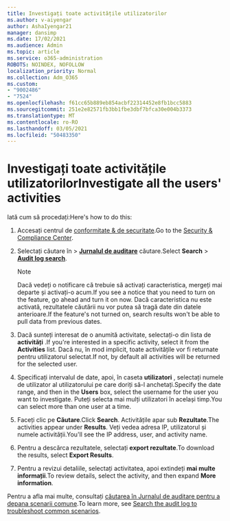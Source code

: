 ```yaml
---
title: Investigați toate activitățile utilizatorilor
ms.author: v-aiyengar
author: AshaIyengar21
manager: dansimp
ms.date: 17/02/2021
ms.audience: Admin
ms.topic: article
ms.service: o365-administration
ROBOTS: NOINDEX, NOFOLLOW
localization_priority: Normal
ms.collection: Adm_O365
ms.custom:
- "9002486"
- "7524"
ms.openlocfilehash: f61cc65b889eb854acbf22314452e8fb1bcc5883
ms.sourcegitcommit: 251e2e82571fb3bb1fbe3dbf7bfca30e004b3373
ms.translationtype: MT
ms.contentlocale: ro-RO
ms.lasthandoff: 03/05/2021
ms.locfileid: "50483350"
---
```

# <a name="investigate-all-the-users-activities"></a><span data-ttu-id="badce-102">Investigați toate activitățile utilizatorilor</span><span class="sxs-lookup"><span data-stu-id="badce-102">Investigate all the users' activities</span></span>

<span data-ttu-id="badce-103">Iată cum să procedați:</span><span class="sxs-lookup"><span data-stu-id="badce-103">Here's how to do this:</span></span>

1. <span data-ttu-id="badce-104">Accesați centrul de [conformitate & de securitate](https://go.microsoft.com/fwlink/p/?linkid=2077143).</span><span class="sxs-lookup"><span data-stu-id="badce-104">Go to the [Security & Compliance Center](https://go.microsoft.com/fwlink/p/?linkid=2077143).</span></span>
1. <span data-ttu-id="badce-105">Selectați căutare în  >  **[Jurnalul de auditare](https://go.microsoft.com/fwlink/?linkid=2103759)** căutare.</span><span class="sxs-lookup"><span data-stu-id="badce-105">Select **Search** > **[Audit log search](https://go.microsoft.com/fwlink/?linkid=2103759)**.</span></span>
    > [!NOTE]
    > <span data-ttu-id="badce-106">Dacă vedeți o notificare că trebuie să activați caracteristica, mergeți mai departe și activați-o acum.</span><span class="sxs-lookup"><span data-stu-id="badce-106">If you see a notice that you need to turn on the feature, go ahead and turn it on now.</span></span> <span data-ttu-id="badce-107">Dacă caracteristica nu este activată, rezultatele căutării nu vor putea să tragă date din datele anterioare.</span><span class="sxs-lookup"><span data-stu-id="badce-107">If the feature's not turned on, search results won't be able to pull data from previous dates.</span></span>

1. <span data-ttu-id="badce-108">Dacă sunteți interesat de o anumită activitate, selectați-o din lista de **activități** .</span><span class="sxs-lookup"><span data-stu-id="badce-108">If you're interested in a specific activity, select it from the **Activities** list.</span></span> <span data-ttu-id="badce-109">Dacă nu, în mod implicit, toate activitățile vor fi returnate pentru utilizatorul selectat.</span><span class="sxs-lookup"><span data-stu-id="badce-109">If not, by default all activities will be returned for the selected user.</span></span>
1. <span data-ttu-id="badce-110">Specificați intervalul de date, apoi, în caseta **utilizatori** , selectați numele de utilizator al utilizatorului pe care doriți să-l anchetați.</span><span class="sxs-lookup"><span data-stu-id="badce-110">Specify the date range, and then in the **Users** box, select the username for the user you want to investigate.</span></span> <span data-ttu-id="badce-111">Puteți selecta mai mulți utilizatori în același timp.</span><span class="sxs-lookup"><span data-stu-id="badce-111">You can select more than one user at a time.</span></span>
1. <span data-ttu-id="badce-112">Faceți clic pe **Căutare**.</span><span class="sxs-lookup"><span data-stu-id="badce-112">Click **Search**.</span></span> <span data-ttu-id="badce-113">Activitățile apar sub **Rezultate**.</span><span class="sxs-lookup"><span data-stu-id="badce-113">The activities appear under **Results**.</span></span> <span data-ttu-id="badce-114">Veți vedea adresa IP, utilizatorul și numele activității.</span><span class="sxs-lookup"><span data-stu-id="badce-114">You'll see the IP address, user, and activity name.</span></span>
1. <span data-ttu-id="badce-115">Pentru a descărca rezultatele, selectați **export rezultate**.</span><span class="sxs-lookup"><span data-stu-id="badce-115">To download the results, select **Export Results**.</span></span>
1. <span data-ttu-id="badce-116">Pentru a revizui detaliile, selectați activitatea, apoi extindeți **mai multe informații**.</span><span class="sxs-lookup"><span data-stu-id="badce-116">To review details, select the activity, and then expand **More information**.</span></span>

<span data-ttu-id="badce-117">Pentru a afla mai multe, consultați [căutarea în Jurnalul de auditare pentru a depana scenarii comune](https://go.microsoft.com/fwlink/?linkid=2103944).</span><span class="sxs-lookup"><span data-stu-id="badce-117">To learn more, see [Search the audit log to troubleshoot common scenarios](https://go.microsoft.com/fwlink/?linkid=2103944).</span></span>